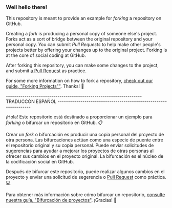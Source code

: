 ### Well hello there!

This repository is meant to provide an example for *forking* a repository on GitHub.

Creating a *fork* is producing a personal copy of someone else's project. Forks act as a sort of bridge between the original repository and your personal copy. You can submit *Pull Requests* to help make other people's projects better by offering your changes up to the original project. Forking is at the core of social coding at GitHub.

After forking this repository, you can make some changes to the project, and submit [a Pull Request](https://github.com/octocat/Spoon-Knife/pulls) as practice.

For some more information on how to fork a repository, [check out our guide, "Forking Projects""](http://guides.github.com/overviews/forking/). Thanks! :sparkling_heart:






 ------------------------------------------------------------------     TRADUCCÓN ESPAÑOL  -----------------------------------------------------------------

¡Hola!
Este repositorio está destinado a proporcionar un ejemplo para *forking* o bifurcar un repositorio en GitHub. 📋

Crear un *fork* o bifurcación es producir una copia personal del proyecto de otra persona. Las bifurcaciones actúan como una especie de puente entre el repositorio original y su copia personal. Puede enviar solicitudes de sugerencias para ayudar a mejorar los proyectos de otras personas al ofrecer sus cambios en el proyecto original. La bifurcación es el núcleo de la codificación social en GitHub. 

Después de bifurcar este repositorio, puede realizar algunos cambios en el proyecto y enviar una solicitud de segerencia o [Pull Request](https://github.com/octocat/Spoon-Knife/pulls)  como práctica. 💻

Para obtener más información sobre cómo bifurcar un repositorio, [consulte nuestra guía, "Bifurcación de proyectos"](http://guides.github.com/overviews/forking/). ¡Gracias! 💖


